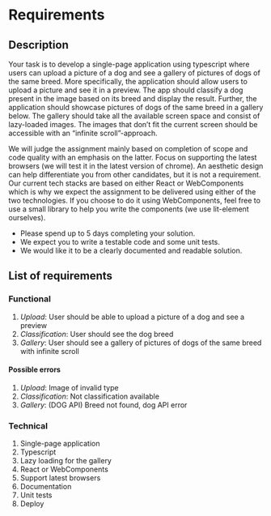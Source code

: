 # Requirements

## Description

Your task is to develop a single-page application using typescript where users
can upload a picture of a dog and see a gallery of pictures of dogs of the same
breed. More specifically, the application should allow users to upload a picture
and see it in a preview. The app should classify a dog present in the image
based on its breed and display the result. Further, the application should
showcase pictures of dogs of the same breed in a gallery below. The gallery
should take all the available screen space and consist of lazy-loaded images.
The images that don’t fit the current screen should be accessible with an
“infinite scroll”-approach.

We will judge the assignment mainly based on completion of scope and code
quality with an emphasis on the latter. Focus on supporting the latest browsers
(we will test it in the latest version of chrome). An aesthetic design can help
differentiate you from other candidates, but it is not a requirement. Our
current tech stacks are based on either React or WebComponents which is why we
expect the assignment to be delivered using either of the two technologies. If
you choose to do it using WebComponents, feel free to use a small library to
help you write the components (we use lit-element ourselves).

- Please spend up to 5 days completing your solution.
- We expect you to write a testable code and some unit tests.
- We would like it to be a clearly documented and readable solution.

## List of requirements

### Functional

1. _Upload_: User should be able to upload a picture of a dog and see a preview
2. _Classification_: User should see the dog breed
3. _Gallery_: User should see a gallery of pictures of dogs of the same breed
   with infinite scroll

#### Possible errors

1. _Upload_: Image of invalid type
2. _Classification_: Not classification available
3. _Gallery_: (DOG API) Breed not found, dog API error

### Technical

1. Single-page application
2. Typescript
3. Lazy loading for the gallery
4. React or WebComponents
5. Support latest browsers
6. Documentation
7. Unit tests
8. Deploy
